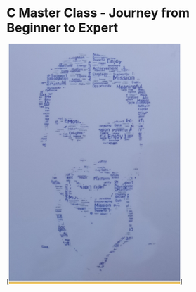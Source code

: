 # C Master Class - Journey from Beginner to Expert

[![Image](https://github.com/enhance-easily/c-language/blob/main/pic/Digital_PIC.PNG)]